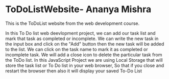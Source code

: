 # ToDoListWebsite- Ananya Mishra
This is the ToDoList website from the web development course.

In this To Do list web deevlopment project, we can add our task list and mark that task as completed or incomplete.
We can write the new task in the input box and click on the "Add" button then the new task will be added to the list.
We can click on the task name to mark it as completed or incomplete task.
We will add a close icon to delete the particular task from the ToDo list.
In this JavaScript Project we are using Local Storage that will store the task list or To Do list in your web browser, So that if you close and restart the browser then also it will display your saved To-Do List
